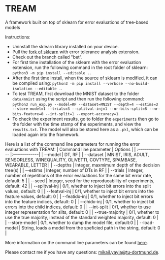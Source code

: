 # TREAM
A framework built on top of sklearn for error evaluations of tree-based models

Instructions:
- Uninstall the sklearn library installed on your device.
- Pull the [fork of sklearn](https://github.com/myay/BETRF) with error tolerance analysis extension.
- Check out the branch called "bet".
- For first time installation of the sklearn with the error evaluation extension, run the following command in the root folder of sklearn: `python3 -m pip install --editable .`.
- After the first time install, when the source of sklearn is modified, it can be compiled using: `python3 -m pip install --verbose --no-build-isolation --editable .`.
- To test TREAM, first download the MNIST dataset to the folder `data/mnist` using the script and then run the following command: `python3 run_exp.py --model=RF --dataset=MNIST --depth=4 --estims=3 --store-model=1 --trials=3 --splitval-inj=1 --nr-bits-split=8 --nr-bits-feature=8 --int-split=1 --export-accuracy=1`.
- To check the experiment results, go to folder the `experiments` then go to the folder with the time stamp of the experiments, and view the `results.txt`. The model will also be stored here as a `.pkl`, which can be loaded again into the framework.

Here is a list of the command line parameters for running the error evaluations with TREAM:
| Command line parameter | Options |
| :------------- |:-------------|
| --model      | DT, RF |
| --dataset      | MNIST, IRIS, ADULT, SENSORLESS, WINEQUALITY, OLIVETTI, COVTYPE, SPAMBASE, WEARABLE, LETTER |
| --depths | Integer, maxmimum depth of the decision tree(s) |
| --estims | Integer, number of DTs in RF |
| --trials | Integer, number of repetitions of the error evaluations for the same bit error rate, default: 5 |
| --seed | Integer, seed for the reproducability of experiments, default: 42 |
| --splitval-inj | 0/1, whether to inject bit errors into the split values, default: 0 |
| --featval-inj | 0/1, whether to inject bit errors into the feature values, default: 0 |
| --featidx-inj | 0/1, whether to inject bit errors into the feature indices, default: 0 |
| --chidx-inj | 0/1, whether to inject bit errors into the child indices, default: 0 |
| --int-split | 0/1, whether to use integer representation for slits, default: 0 |
| --true-majority | 0/1, whether to use the true majority, instead of the standard weighted majority, default: 0 |
| --store-model | 0/1, whether to dump the model file, default:0 |
| --load-model | String, loads a model from the speficied path in the string, default: 0 |

More information on the command line parameters can be found [here](https://github.com/myay/TREAM/blob/main/Utils.py#L7).

Please contact me if you have any questions: mikail.yayla@tu-dortmund.de.
